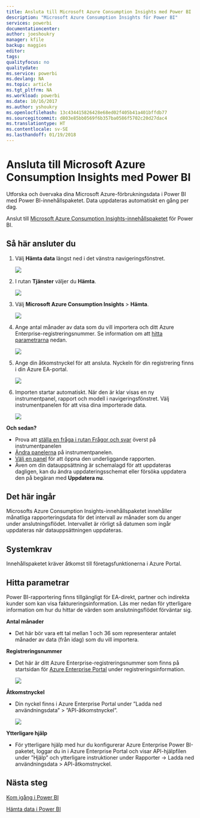 ```yaml
---
title: Ansluta till Microsoft Azure Consumption Insights med Power BI
description: "Microsoft Azure Consumption Insights för Power BI"
services: powerbi
documentationcenter: 
author: joeshoukry
manager: kfile
backup: maggies
editor: 
tags: 
qualityfocus: no
qualitydate: 
ms.service: powerbi
ms.devlang: NA
ms.topic: article
ms.tgt_pltfrm: NA
ms.workload: powerbi
ms.date: 10/16/2017
ms.author: yshoukry
ms.openlocfilehash: 13c434415826428e68ed02f405b41a401bffdb77
ms.sourcegitcommit: d803e85bb0569f6b357ba0586f5702c20d27dac4
ms.translationtype: HT
ms.contentlocale: sv-SE
ms.lasthandoff: 01/19/2018
---
```

# <a name="connect-to-microsoft-azure-consumption-insights-with-power-bi"></a>Ansluta till Microsoft Azure Consumption Insights med Power BI
Utforska och övervaka dina Microsoft Azure-förbrukningsdata i Power BI med Power BI-innehållspaketet. Data uppdateras automatiskt en gång per dag.

Anslut till [Microsoft Azure Consumption Insights-innehållspaketet](https://app.powerbi.com/getdata/services/azureconsumption) för Power BI.

## <a name="how-to-connect"></a>Så här ansluter du
1. Välj **Hämta data** längst ned i det vänstra navigeringsfönstret.
   
    ![](media/service-connect-to-azure-consumption-insights/getdata.png)
2. I rutan **Tjänster** väljer du **Hämta**.
   
   ![](media/service-connect-to-azure-consumption-insights/services.png)
3. Välj **Microsoft Azure Consumption Insights** \> **Hämta**. 
   
   ![](media/service-connect-to-azure-consumption-insights/mazureconsumption.png)
4. Ange antal månader av data som du vill importera och ditt Azure Enterprise-registreringsnummer. Se information om att [hitta parametrarna](#FindingParams) nedan.
   
    ![](media/service-connect-to-azure-consumption-insights/azureconsumptionparams.png)
5. Ange din åtkomstnyckel för att ansluta. Nyckeln för din registrering finns i din Azure EA-portal. 
   
    ![](media/service-connect-to-azure-consumption-insights/msazureconsumptioncreds.png)
6. Importen startar automatiskt. När den är klar visas en ny instrumentpanel, rapport och modell i navigeringsfönstret. Välj instrumentpanelen för att visa dina importerade data.
   
   ![](media/service-connect-to-azure-consumption-insights/msazureconsumptiondashboard.png)

**Och sedan?**

* Prova att [ställa en fråga i rutan Frågor och svar](power-bi-q-and-a.md) överst på instrumentpanelen
* [Ändra panelerna](service-dashboard-edit-tile.md) på instrumentpanelen.
* [Välj en panel](service-dashboard-tiles.md) för att öppna den underliggande rapporten.
* Även om din datauppsättning är schemalagd för att uppdateras dagligen, kan du ändra uppdateringsschemat eller försöka uppdatera den på begäran med **Uppdatera nu**.

## <a name="whats-included"></a>Det här ingår
Microsofts Azure Consumption Insights-innehållspaketet innehåller månatliga rapporteringsdata för det intervall av månader som du anger under anslutningsflödet. Intervallet är rörligt så datumen som ingår uppdateras när datauppsättningen uppdateras.

## <a name="system-requirements"></a>Systemkrav
Innehållspaketet kräver åtkomst till företagsfunktionerna i Azure Portal. 

<a name="FindingParams"></a>

## <a name="finding-parameters"></a>Hitta parametrar
Power BI-rapportering finns tillgängligt för EA-direkt, partner och indirekta kunder som kan visa faktureringsinformation. Läs mer nedan för ytterligare information om hur du hittar de värden som anslutningsflödet förväntar sig.

**Antal månader**

* Det här bör vara ett tal mellan 1 och 36 som representerar antalet månader av data (från idag) som du vill importera.

**Registreringsnummer**

* Det här är ditt Azure Enterprise-registreringsnummer som finns på startsidan för [Azure Enterprise Portal](https://ea.azure.com/) under registreringsinformation.
  
    ![](media/service-connect-to-azure-consumption-insights/params2.png)

**Åtkomstnyckel**

* Din nyckel finns i Azure Enterprise Portal under ”Ladda ned användningsdata” > ”API-åtkomstnyckel”.
  
    ![](media/service-connect-to-azure-consumption-insights/creds2.png)

**Ytterligare hjälp**

* För ytterligare hjälp med hur du konfigurerar Azure Enterprise Power BI-paketet, loggar du in i Azure Enterprise Portal och visar API-hjälpfilen under ”Hjälp” och ytterligare instruktioner under Rapporter -> Ladda ned användningsdata > API-åtkomstnyckel. 

## <a name="next-steps"></a>Nästa steg
[Kom igång i Power BI](service-get-started.md)

[Hämta data i Power BI](service-get-data.md)

